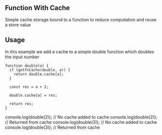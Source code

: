 ## Function With Cache

Simple cache storage bound to a function to reduce computation and reuse a store value

## Usage
In this example we add a cache to a simple double function which doubles the input number

```
function double(a) {
  if (getfnCache(double, a)) {
    return double.cache[a];
  }

  const res = a + 2;

  double.cache[a] = res;

  return res;
}
```

console.log(double(2)); // No cache added to cache
console.log(double(2)); // Returned from cache
console.log(double(3)); // No cache added to cache
console.log(double(3)); // Returned from cache
